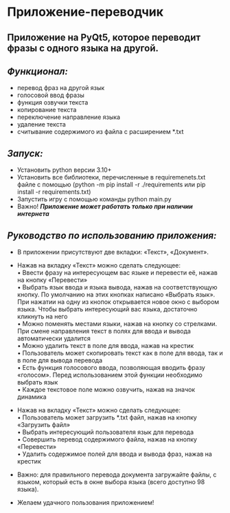 # Приложение-переводчик
## Приложение на PyQt5, которое переводит фразы с одного языка на другой.
## *Функционал:*
- перевод фраз на другой язык
- голосовой ввод фразы
- функция озвучки текста
- копирование текста
- переключение направление языка
- удаление текста
- считывание содержимого из файла с расширением *.txt
## *Запуск:*
- Установить python версии 3.10+
- Установить все библиотеки, перечисленные в requiremenets.txt файле с помощью (python -m pip install -r ./requirements или pip install -r requirements.txt)
- Запустить игру с помощью команды python main.py
- Важно! ***Приложение может работать только при наличии интернета***
## *Руководство по использованию приложения:*
- В приложении присутствуют две вкладки: «Текст», «Документ».
- Нажав на вкладку «Текст» можно сделать следующее:\
•	Ввести фразу на интересующем вас языке и перевести её, нажав на кнопку «Перевести»\
•	Выбрать язык ввода и языка вывода, нажав на соответствующую кнопку. По умолчанию на этих кнопках написано «Выбрать язык». При нажатии на одну из кнопок открывается новое окно с выбором языка. Чтобы выбрать интересующий вас языка, достаточно кликнуть на него\
•	Можно поменять местами языки, нажав на кнопку со стрелками. При смене направления текст в полях для ввода и вывода автоматически удалится\
•	Можно удалить текст в поле для ввода, нажав на крестик\
•	Пользователь может скопировать текст как в поле для ввода, так и в поле для вывода перевода\
•	Есть функция голосового ввода, позволяющая вводить фразу «голосом». Перед использованием этой функции необходимо выбрать язык\
•	Каждое текстовое поле можно озвучить, нажав на значок динамика

- Нажав на вкладку «Текст» можно сделать следующее:\
•	Пользователь может загрузить *.txt файл, нажав на кнопку «Загрузить файл»\
•	Выбрать интересующий пользователя язык для перевода\
•	Совершить перевод содержимого файла, нажав на кнопку «Перевести»\
•	Удалить содержимое полей для ввода и вывода фраз, нажав на крестик
- Важно: для правильного перевода документа загружайте файлы, с языком, который есть в окне выбора языка (всего доступно 98 языка).
- Желаем удачного пользования приложением!
